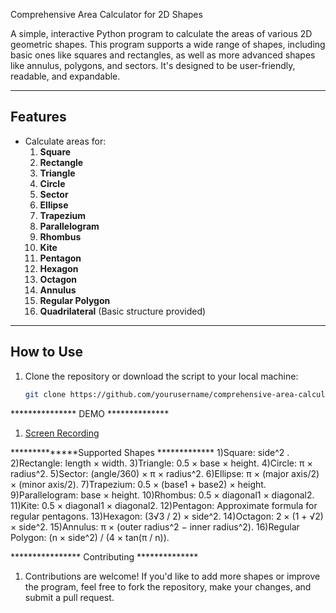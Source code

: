  Comprehensive Area Calculator for 2D Shapes

A simple, interactive Python program to calculate the areas of various 2D geometric shapes. This program supports a wide range of shapes, including basic ones like squares and rectangles, as well as more advanced shapes like annulus, polygons, and sectors. It's designed to be user-friendly, readable, and expandable.

---

## **Features**
- Calculate areas for:
  1. **Square**
  2. **Rectangle**
  3. **Triangle**
  4. **Circle**
  5. **Sector**
  6. **Ellipse**
  7. **Trapezium**
  8. **Parallelogram**
  9. **Rhombus**
  10. **Kite**
  11. **Pentagon**
  12. **Hexagon**
  13. **Octagon**
  14. **Annulus**
  15. **Regular Polygon**
  16. **Quadrilateral** (Basic structure provided)

---

## **How to Use**
1. Clone the repository or download the script to your local machine:
   ```bash
   git clone https://github.com/yourusername/comprehensive-area-calculator.git

***************  DEMO **************
1) [Screen Recording](Recording%202025-01-28%20000115.mp4)


**************Supported Shapes *************
1)Square: side^2 .
2)Rectangle: length × width.
3)Triangle: 0.5 × base × height.
4)Circle: π × radius^2.
5)Sector: (angle/360) × π × radius^2.
6)Ellipse: π × (major axis/2) × (minor axis/2).
7)Trapezium: 0.5 × (base1 + base2) × height.
9)Parallelogram: base × height.
10)Rhombus: 0.5 × diagonal1 × diagonal2.
11)Kite: 0.5 × diagonal1 × diagonal2.
12)Pentagon: Approximate formula for regular pentagons.
13)Hexagon: (3√3 / 2) × side^2.
14)Octagon: 2 × (1 + √2) × side^2.
15)Annulus: π × (outer radius^2 − inner radius^2).
16)Regular Polygon: (n × side^2) / (4 × tan(π / n)).




**************** Contributing **************
1) Contributions are welcome! If you'd like to add more shapes or improve the program, 
feel free to fork the repository, make your changes, and submit a pull request.
